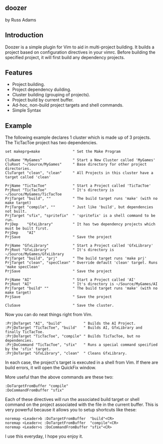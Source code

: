doozer
------
by Russ Adams

Introduction
------------

Doozer is a simple plugin for Vim to aid in multi-project building.  It builds
a project based on configuration directives in your vimrc.  Before building the
specified project, it will first build any dependency projects.

Features
--------

- Project building.
- Project dependency duilding.
- Cluster building (grouping of projects).
- Project build by current buffer.
- Ad-hoc, non-build project targets and shell commands.
- Simple Syntax

Example
-------

The following example declares 1 cluster which is made up of 3 projects.  The
TicTacToe project has two dependencies.

    set makeprg=make               " Set the Make Program
    
    CluName "MyGames"              " Start a New Cluster called 'MyGames'
    CluRoot "~/Source/MyGames"     " Base directory for other project directories.
    CluTarget "clean", "clean"     " All Projects in this cluster have a target called 'clean'
    
    PrjName "TicTacToe"            " Start a Project called 'TicTacToe'
    PrjRoot "TicTacToe"            " It's directory is ~/Source/MyGames/TicTacToe
    PrjTarget "build", ""          " The build target runs 'make' (with no make target)
	PrjTarget "compile", ""        " Just like 'build', but dependencies not built.
	PrjTarget "sfix", "spritefix"  " 'spritefix' is a shell command to be run.
    PrjDep    "GfxLibrary"         " It has two dependency projects which must be built first.
    PrjDep    "AI"
    PrjSave                        " Save the project
    
    PrjName "GfxLibrary"           " Start a Project called 'GfxLibrary'
    PrjRoot "GfxLibrary"           " It's directory is ~/Source/MyGames/GfxLibrary
    PrjTarget "build", "prj"       " The build target runs 'make prj'
    PrjTarget "clean", "specClean" " Override default 'clean' target. Runs 'make specClean'
    PrjSave                        " Save the project
    
    PrjName "AI"                   " Start a Project called 'AI' 
    PrjRoot "AI"                   " It's directory is ~/Source/MyGames/AI
    PrjTarget "build" ""           " The build target runs 'make' (with no make target)
    PrjSave                        " Save the project
    
    CluSave                        " Save the cluster.

Now you can do neat things right from Vim.

    :PrjDoTarget "AI", "build"          " Builds the AI Project.
    :PrjDoTarget "TicTacToe", "build"   " Builds AI, GfxLibrary and finally TicTacToe.
    :PrjDoTarget "TicTacToe", "compile" " Builds TicTacToe, but no dependencies.
	:PrjDoCommand "TicTacToe", "sfix"   " Runs a special command specified by the 'sfix' target.
	:PrjDoTarget "GfxLibrary", "clean"  " Cleans GfxLibrary.

In each case, the project's target is executed in a shell from Vim.  If there
are build errors, it will open the QuickFix window.

More useful than the above commands are these two:

    :DoTargetFromBuffer "compile"
    :DoCommandFromBuffer "sfix"

Each of these directives will run the associated build target or shell command
on the project associated with the file in the current buffer.  This is very
powerful because it allows you to setup shortcuts like these:


    noremap <Leader>b :DoTargetFromBuffer  "build"<CR>
    noremap <Leader>c :DoTargetFromBuffer  "compile"<CR>
    noremap <Leader>s :DoCommandFromBuffer "sfix"<CR>

I use this everyday, I hope you enjoy it.
